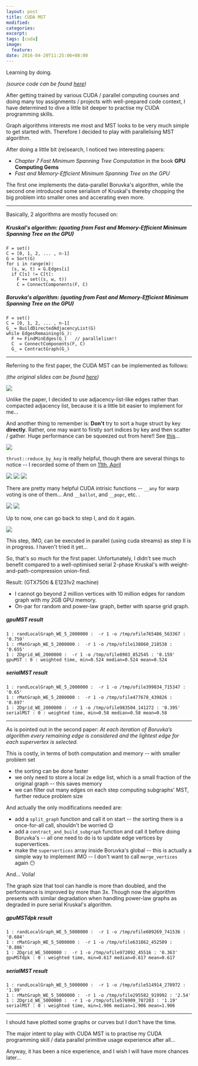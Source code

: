 ```yaml
---
layout: post
title: CUDA MST
modified:
categories: 
excerpt:
tags: [cuda]
image:
  feature:
date: 2016-04-20T11:25:06+08:00
---
```


Learning by doing.


*(source code can be found [here](https://github.com/jiachengpan/cudaMST))*

After getting trained by various CUDA / parallel computing courses and doing many toy assignments / projects with well-prepared code context, I have determined to dive a little bit deeper to practise my CUDA programming skills.

Graph algorithms interests me most and MST looks to be very much simple to get started with.
Therefore I decided to play with parallelising MST algorithm.


After doing a little bit (re)search, I noticed two interesting papers:

* *Chapter 7 Fast Minimum Spanning Tree Computation* in the book **GPU Computing Gems**
* *Fast and Memory-Efficient Minimum Spanning Tree on the GPU*

The first one implements the data-parallel Boruvka's algorithm, while the second one introduced some serialism of Kruskal's thereby chopping the big problem into smaller ones and accerating even more.

------

Basically, 2 algorithms are mostly focused on:

##### Kruskal's algorithm: (quoting from *Fast and Memory-Efficient Minimum Spanning Tree on the GPU*)
    F = set()
    C = [0, 1, 2, ... , n-1]
    G = Sort(G)
    for i in range(m):
      (s, w, t) = G.Edges[i]
      if C[s] != C[t]:
        F += set((s, w, t))
        C = ConnectComponents(F, C)

##### Boruvka's algorithm: (quoting from *Fast and Memory-Efficient Minimum Spanning Tree on the GPU*)
    F = set()
    C = [0, 1, 2, ... , n-1]
    G_ = BuildDirectedAdjacencyList(G)
    while EdgesRemaining(G_):
      F += FindMinEdges(G_)   // parallelism!!
      C  = ConnectComponents(F, C)
      G_ = ContractGraph(G_)


------

Referring to the first paper, the CUDA MST can be implemented as follows:

*(the original slides can be found [here](https://drive.google.com/open?id=1QKW_OKi845zeEWcqhqj_vXUx4YpSPrMCCRMDeVP-GHo))*

![](/images/posts/mst/1.jpg)

Unlike the paper, I decided to use adjacency-list-like edges rather than compacted adjacency list, because it is a little bit easier to implement for me...

And another thing to remember is: **Don't** try to sort a huge struct by key **directly**. Rather, one may want to firstly sort indices by key and then scatter / gather.
Huge performance can be squeezed out from here!!
See [this](/improving-cuda-thrust-sorting-array-of-structs/)...

![](/images/posts/mst/2.jpg)

`thrust::reduce_by_key` is really helpful, though there are several things to notice -- I recorded some of them on [11th, April](/diary-of-jobless/)

![](/images/posts/mst/3.jpg)
![](/images/posts/mst/4.jpg)
![](/images/posts/mst/5.jpg)

There are pretty many helpful CUDA intrisic functions -- `__any` for warp voting is one of them... And `__ballot`, and `__popc`, etc. .

![](/images/posts/mst/6.jpg)
![](/images/posts/mst/7.jpg)

Up to now, one can go back to step I, and do it again.

![](/images/posts/mst/8.jpg)

This step, IMO, can be executed in parallel (using cuda streams) as step II is in progress. I haven't tried it yet...

So, that's so much for the first paper.
Unfortunately, I didn't see much benefit compared to a well-optimised serial 2-phase Kruskal's with weight-and-path-compression union-find.

Result: (GTX750ti & E1231v2 machine)

* I cannot go beyond 2 million vertices with 10 million edges for random graph with my 2GB GPU memory.
* On-par for random and power-law graph, better with sparse grid graph.

##### gpuMST result

    1 : randLocalGraph_WE_5_2000000 :  -r 1 -o /tmp/ofile765486_563367 : '0.759'
    1 : rMatGraph_WE_5_2000000 :  -r 1 -o /tmp/ofile138860_218538 : '0.655'
    1 : 2Dgrid_WE_2000000 :  -r 1 -o /tmp/ofile8903_852545 : '0.159'
    gpuMST : 0 : weighted time, min=0.524 median=0.524 mean=0.524


##### serialMST result

    1 : randLocalGraph_WE_5_2000000 :  -r 1 -o /tmp/ofile399034_715347 : '0.65'
    1 : rMatGraph_WE_5_2000000 :  -r 1 -o /tmp/ofile477678_439826 : '0.697'
    1 : 2Dgrid_WE_2000000 :  -r 1 -o /tmp/ofile983504_141272 : '0.395'
    serialMST : 0 : weighted time, min=0.58 median=0.58 mean=0.58

------

As is pointed out in the second paper: *At each iteration of Boruvka’s algorithm every remaining edge is considered and the lightest edge for each supervertex is selected.*

This is costly, in terms of both computation and memory -- with smaller problem set

* the sorting can be done faster
* we only need to store a local `2m` edge list, which is a small fraction of the original graph -- this saves memory
* we can filter out many edges on each step computing subgraphs' MST, further reduce problem size

And actually the only modifications needed are:

* add a `split_graph` function and call it on start -- the sorting there is a once-for-all call, shouldn't be worried :relieved:
* add a `contract_and_build_subgraph` function and call it before doing Boruvka's -- all one need to do is to update edge vertices by supervertices.
* make the `supervertices` array inside Boruvka's global -- this is actually a simple way to implement IMO -- I don't want to call `merge_vertices` again :no_mouth:

And... Voila!

The graph size that tool can handle is more than doubled, and the performance is improved by more than 3x.
Though now the algorithm presents with similar degradation when handling power-law graphs as degraded in pure serial Kruskal's algorithm.

##### gpuMSTdpk result

    1 : randLocalGraph_WE_5_5000000 :  -r 1 -o /tmp/ofile609269_741536 : '0.604'
    1 : rMatGraph_WE_5_5000000 :  -r 1 -o /tmp/ofile631862_452509 : '0.886'
    1 : 2Dgrid_WE_5000000 :  -r 1 -o /tmp/ofile972092_45516 : '0.363'
    gpuMSTdpk : 0 : weighted time, min=0.617 median=0.617 mean=0.617

##### serialMST result
    1 : randLocalGraph_WE_5_5000000 :  -r 1 -o /tmp/ofile514914_278972 : '1.99'
    1 : rMatGraph_WE_5_5000000 :  -r 1 -o /tmp/ofile295582_919992 : '2.54'
    1 : 2Dgrid_WE_5000000 :  -r 1 -o /tmp/ofile576909_787203 : '1.19'
    serialMST : 0 : weighted time, min=1.906 median=1.906 mean=1.906

------

I should have plotted some graphs or curves but I don't have the time.

The major intent to play with CUDA MST is to practise my CUDA programming skill / data parallel primitive usage experience after all...

Anyway, it has been a nice experience, and I wish I will have more chances later... 


